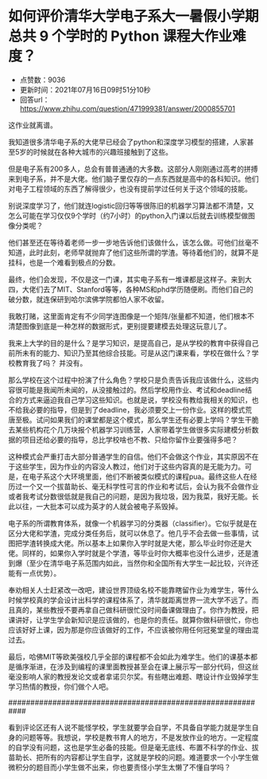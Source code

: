 # 如何评价清华大学电子系大一暑假小学期总共 9 个学时的 Python 课程大作业难度？
- 点赞数：9036
- 更新时间：2021年07月16日09时51分10秒
- 回答url：https://www.zhihu.com/question/471999381/answer/2000855701
<body>
 <p data-pid="KMgSW7XK">这作业就离谱。</p>
 <p data-pid="bwvPLCeK">我知道很多清华电子系的大佬早已经会了python和深度学习模型的搭建，人家甚至5岁的时候就在各种大城市的兴趣班接触到了这些。</p>
 <p data-pid="H-hITTNO">但是电子系有200多人，总会有普普通通的大多数。这部分人刚刚通过高考的拼搏来到电子系，并不是大佬。他们脑子里仅存的一点东西就是高中的各科知识。他们对电子工程领域的东西了解得很少，也没有提前学过任何关于这个领域的技能。</p>
 <p data-pid="b-Qnn3Sp">别说深度学习了，他们就连logistic回归等等很陈旧的机器学习算法都不清楚，又怎么可能在学习仅仅9个学时（约7小时）的python入门课以后就去训练模型做图像分类呢？</p>
 <p data-pid="cUPYEgz8">他们甚至还在等待着老师一步一步地告诉他们该做什么，该怎么做。可他们丝毫不知道，此时此刻，老师早就抛弃了他们这些所谓的学渣。等待着他们的，就算不是挂科，也是一个难看到极点的分数。</p>
 <p data-pid="psljIrBj">最终，他们会发现，不仅是这一门课，其实电子系有一堆课都是这样子。来到大四，大佬们去了MIT、Stanford等等，各种MS和phd学历随便刷。而他们自己的破分数，就连保研到哈尔滨佛学院都怕人家不收留。</p>
 <p data-pid="SHMILRri">我敢打赌，这里面肯定有不少同学连图像是一个矩阵/张量都不知道，他们根本不清楚图像到底是一种怎样的数据形式，更别提要建模去处理这玩意儿了。</p>
 <p data-pid="c1Zymi9Q">我来上大学的目的是什么？是学习知识，是提高自己，是从学校的教育中获得自己前所未有的能力、知识乃至其他综合技能。可是从这门课来看，学校在做什么？学校教育我了吗？ 并没有。</p>
 <p data-pid="upxo_I_W">那么学校在这个过程中扮演了什么角色？学校只是负责告诉我应该做什么，这些内容很可能是我闻所未闻的，从没接触过的。然后学校用作业、考试和deadline结合的方式来逼迫我自己学习这些知识。也就是说，学校没有教给我相关的知识，也不给我必要的指导，但是到了deadline，我必须要交上一份作业。这样的模式荒唐至极。试问如果我们的课堂都是这个模式，那么学生还有必要上学吗？学生干脆去某些机构花个几万块报个机器学习训练营，人家带着学生做很多实际建模分析数据的项目还给必要的指导，总比学校啥也不教、只给你留作业要强得多吧？</p>
 <p data-pid="bT33wl3p">这种模式会严重打击大部分普通学生的自信。他们不会做这个作业，其实原因不在于这些学生，因为作业的内容没人教过，他们对于这些内容真的是无能为力。可是，在电子系这个大环境里面，他们不断被类似模式的课程pua。最终这些人在经历过一个又一个拔苗助长、毫无科学性可言的作业和考试后，会认为我不会做作业或者我考试分数很低就是我自己的问题，是因为我垃圾，因为我菜，我好无能。长此以往，一大批本可以成为英才的人就会被电子系毁掉。</p>
 <p data-pid="5YiNy2bd">电子系的所谓教育体系，就像一个机器学习的分类器（classifier）。它似乎就是在区分大佬和学渣，完成分类任务后，就可以休息了。他几乎不会去做一些事情，试图把学渣转换成大佬。所以基本上如果你入学时就是大佬，那么毕业时你还是大佬。同样的，如果你入学时就是个学渣，等毕业时你大概率也没什么进步，还是渣到爆（至少在清华电子系范围内如此，当然你和全国所有大学生一起比较，兴许还能有一点优势）。</p>
 <p data-pid="mmihM0Bh">奉劝相关人士赶紧改一改吧，建设世界顶级名校不能靠瞎留作业为难学生，等什么时候学校真的学会设计出科学的课程体系了，清华就距离世界一流大学不远了。而且真的，某些教授不要再拿自己做科研很忙没时间备课做理由了。你作为教授，把课讲好，让学生学会新知识是应该做的，也是你的责任。就算你做科研很忙，你也应该好好上课，因为那是你应该做好的工作，不应该被你用任何冠冕堂皇的理由混过去。</p>
 <p data-pid="SOrTAJam">最后，哈佛MIT等欧美强校几乎全部的课程都不会如此为难学生。他们的课基本都是循序渐进，在涉及到编程的课里面教授甚至会在课上展示写一部分代码，但这丝毫没影响人家的教授发论文或者拿诺贝尔奖。有些瞎出难题、瞎设计作业毁掉学生学习热情的教授，你们做个人吧。</p>
 <p data-pid="VEZp6ivx">############################################################</p>
 <p data-pid="aSsjKzQm">看到评论区还有人说不能怪学校，学生就要学会自学，不具备自学能力就是学生自身的问题等等。我想说，学校是教书育人的地方，不是发放作业的地方。一定程度的自学没有问题，这也是学生必备的技能。但是毫无底线、布置不科学的作业、拔苗助长、把所有的内容都让学生自学，这就是学校的问题。难道要求一个小学生做微积分的题目而小学生做不出来，你也要责怪小学生太懒了不懂自学吗？</p>
</body>
